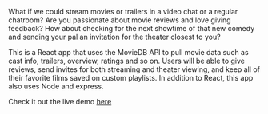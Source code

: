 What if we could stream movies or trailers in a video chat or a regular chatroom? Are you passionate about movie reviews and love giving feedback? How about checking for the next showtime of that new comedy and sending your pal an invitation for the theater closest to you? 

This is a React app that uses the MovieDB API to pull movie data such as cast info, trailers, overview, ratings and so on. Users will be able to give reviews, send invites for both streaming and theater viewing, and keep all of their favorite films saved on custom playlists. In addition to React, this app also uses Node and express. 

Check it out the live demo <a href="https://the-reel.herokuapp.com/" >here</a> 
